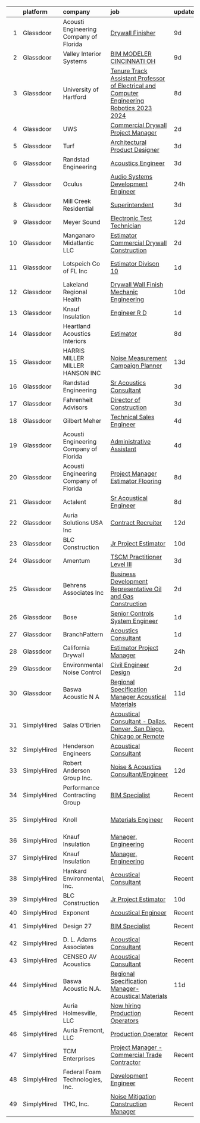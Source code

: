 

|    | platform    | company                                | job                                                                                                                                                                                                                                                                                                                                                                                                                                                                                                                                                                                                                                                                                                                                                                                                                                                                                                                                                                                                                                                                                                                                                                                                                                                                                                                                                                                                                                                                    | update_time   | location              |
|---:|:------------|:---------------------------------------|:-----------------------------------------------------------------------------------------------------------------------------------------------------------------------------------------------------------------------------------------------------------------------------------------------------------------------------------------------------------------------------------------------------------------------------------------------------------------------------------------------------------------------------------------------------------------------------------------------------------------------------------------------------------------------------------------------------------------------------------------------------------------------------------------------------------------------------------------------------------------------------------------------------------------------------------------------------------------------------------------------------------------------------------------------------------------------------------------------------------------------------------------------------------------------------------------------------------------------------------------------------------------------------------------------------------------------------------------------------------------------------------------------------------------------------------------------------------------------|:--------------|:----------------------|
|  1 | Glassdoor   | Acousti Engineering Company of Florida | [Drywall Finisher](https://www.glassdoor.com/partner/jobListing.htm?pos=130&ao=1136043&s=58&guid=000001832b5d25e6a579a6744bb8ab6c&src=GD_JOB_AD&t=SR&vt=w&ea=1&cs=1_55caefba&cb=1662879868743&jobListingId=1008111307410&jrtk=3-0-1gcllq9gigajp801-1gcllq9h0h4dk800-59faddc4ab980439-)                                                                                                                                                                                                                                                                                                                                                                                                                                                                                                                                                                                                                                                                                                                                                                                                                                                                                                                                                                                                                                                                                                                                                                                 | 9d            | Gainesville, FL       |
|  2 | Glassdoor   | Valley Interior Systems                | [BIM MODELER  CINCINNATI  OH](https://www.glassdoor.com/partner/jobListing.htm?pos=128&ao=1136043&s=58&guid=000001832b5d25e6a579a6744bb8ab6c&src=GD_JOB_AD&t=SR&vt=w&ea=1&cs=1_cfb616ed&cb=1662879868743&jobListingId=1008110216426&jrtk=3-0-1gcllq9gigajp801-1gcllq9h0h4dk800-e6d99eb67944afce-)                                                                                                                                                                                                                                                                                                                                                                                                                                                                                                                                                                                                                                                                                                                                                                                                                                                                                                                                                                                                                                                                                                                                                                      | 9d            | Cincinnati, OH        |
|  3 | Glassdoor   | University of Hartford                 | [Tenure Track Assistant Professor of Electrical and Computer Engineering  Robotics   2023 2024 ](https://www.glassdoor.com/partner/jobListing.htm?pos=113&ao=1136043&s=58&guid=000001832b5d25e6a579a6744bb8ab6c&src=GD_JOB_AD&t=SR&vt=w&cs=1_c7b407cd&cb=1662879868742&jobListingId=1008114397800&jrtk=3-0-1gcllq9gigajp801-1gcllq9h0h4dk800-2fa5f11711f552f7-)                                                                                                                                                                                                                                                                                                                                                                                                                                                                                                                                                                                                                                                                                                                                                                                                                                                                                                                                                                                                                                                                                                        | 8d            | West Hartford, CT     |
|  4 | Glassdoor   | UWS                                    | [Commercial Drywall Project Manager](https://www.glassdoor.com/partner/jobListing.htm?pos=106&ao=1110586&s=58&guid=000001832b5d25e6a579a6744bb8ab6c&src=GD_JOB_AD&t=SR&vt=w&ea=1&cs=1_1367b483&cb=1662879868742&jobListingId=1008126710607&cpc=F1339989C5CB8906&jrtk=3-0-1gcllq9gigajp801-1gcllq9h0h4dk800-3f8b16f3b7b2c9e6--6NYlbfkN0AtlW_omU2Xx3W-19HQ_drmTKCWebiHnmA5lS5PDL5G8WHWVC1E87Ezqn1M9--IDSiH_iqFHr-Y2FCd47_jyiTPkxcEYNtCMoJ2UjSxTabh2Cp_ttFnCWkYd0Oa4Ak7o6gJXBmpTPvt52Nxoi5DFCjMmYdLdf0poSH5Ip_fyZuaT9kJaKPirAbgUUw8vV_yb0ZEBmVV2c_M0HCLZdeGOlAllZLU2jdnQ5SegJl5Myt-mBi5XUJ1kkmWRNA1NFTrPkYqQuv-1qYBgpuU3ms02SKz24zjiGFxS-xPFQeGO7IrxI51nvsXnPICxu5O86icvgVQk19lGOjqiqTiLKDHigkU6r_391MZyIygIgQsqKKS-LJshzewfiT88FPFXxlFbwkaut0bAYBNkPxRadlyUfGJqpQVC2uFFNnxhPC0Zruhhhs1zjjnkdPJqyEU-lz0KiM8eTH1ywZzmMKIGmlZZsfcsOof_ZDW0fUQGaxuxRiE-i0u8-06GB4r7nmemJGQfzhqYx7-tCda2A%3D%3D)                                                                                                                                                                                                                                                                                                                                                                                                                                                                                                                                                                              | 2d            | Winter Garden, FL     |
|  5 | Glassdoor   | Turf                                   | [Architectural Product Designer](https://www.glassdoor.com/partner/jobListing.htm?pos=118&ao=1136043&s=58&guid=000001832b5d25e6a579a6744bb8ab6c&src=GD_JOB_AD&t=SR&vt=w&ea=1&cs=1_f2d0d92b&cb=1662879868742&jobListingId=1008123492895&jrtk=3-0-1gcllq9gigajp801-1gcllq9h0h4dk800-22052f52630039bf-)                                                                                                                                                                                                                                                                                                                                                                                                                                                                                                                                                                                                                                                                                                                                                                                                                                                                                                                                                                                                                                                                                                                                                                   | 3d            | Gilberts, IL          |
|  6 | Glassdoor   | Randstad Engineering                   | [Acoustics Engineer](https://www.glassdoor.com/partner/jobListing.htm?pos=109&ao=1110586&s=58&guid=000001832b5d25e6a579a6744bb8ab6c&src=GD_JOB_AD&t=SR&vt=w&ea=1&cs=1_10edeed1&cb=1662879868742&jobListingId=1008123442672&cpc=FD1C1DA32C38CFA7&jrtk=3-0-1gcllq9gigajp801-1gcllq9h0h4dk800-0c40274f66cba0c1--6NYlbfkN0BDx217eft1lC7uqItkaModCFPNh_e0lnHdKkvEJecXwu4gIqA7CFTnXnpT3oVx673wVCsKyHfZF5wrjbNbTx-uVUz91CaNJ7PRAnKJ0RYwhn-dYa4fThc24i7nTy_8dGSknNKTTrwWLF5Qxr_jZ-gP4o7qVr36d8BA-WkwGLh7dEfIz3B2QgIs90NINUD33JXaKdUWPuWpmoG1Z_z63k4axwD5s-4TstR7lKipf1-ohQ48RuKT80F_XPU0L0RgW09vZBkLnv47ae48JiHsdzWH-TDspfaXgWKbwKp50YHcg95_iRWCzvVybyV8XcfTlqvG0VDM8O_SZxC-zCqOv4b8FcSkmPGhroIv0rmGCpGLTYGJ-UE7BEEUkbK442EBa-3XqPrZhnM9ayRuzySbPwVaeYmdo709hE2UvzB1WOJ7etyRlvfiqROVNjBbXj-T1bbTGcZFcNFPs2w5rRKb6hj7nh1S-YOW3-ifWL-wQ8rYW_ahoxXAEcrgRcSttIEcI30ppedYkkXnnJe6137PMEAHOJe6uD7UASw5NvDKPwoWOPBu8zY1RaBXWZ05_NjBph65T1EWmj242aWiFkJrIYctujILZDVwTWjFI3untGPFVu2kMcjYaDItmyN-ISLujjw6XRixh8UZzA%3D%3D)                                                                                                                                                                                                                                                                                                                                                                                                                                                              | 3d            | Los Angeles, CA       |
|  7 | Glassdoor   | Oculus                                 | [Audio Systems Development Engineer](https://www.glassdoor.com/partner/jobListing.htm?pos=107&ao=1110586&s=58&guid=000001832b5d25e6a579a6744bb8ab6c&src=GD_JOB_AD&t=SR&vt=w&cs=1_94b0b5ae&cb=1662879868741&jobListingId=1008130556258&cpc=1FDE87803EF93CD3&jrtk=3-0-1gcllq9gigajp801-1gcllq9h0h4dk800-8bb82cbbe3504354--6NYlbfkN0DYl4UJW4r1Vl7FEn6T9F-rD9lpC-0oMJVSiWjK_MGUd8e8cHXcpv6KPyjLHZEfqkUa2Jc6cPcSLweQXWFi6jgfWOB8t5nt2TJ8m4ZXvMzZeSMyU9pEWSUsWTNp2Ij30FrBtZC-9zO3hKWrdhuAuW-GSgnkFm94c00Mkzg9ijuhK47E6eMhy5_d7MylRijb7R0trAnbP9fnbJuNrB7DFWhS6k8PP_9Nb58V3ppIKosTMgamHsc9S11R_8goZiCax8qp1YugvhPxhEy-N8CDdQ_RRP1DZmlLevTmm4Dmf5R2STxQH0YBgSGmS61gP6H5bihunevDdy_FCge8wbYwp-eIJJvLv1UCG3MAmztPYM9p5M7s1zgv73IYFvzktWYtlzCcIY2LFYUYDuWIHUSHMcyMJ7GEZy43KR66Z21THLxQZvctkyhJjLQLx9yTwmLGpI3BoPXAA5KoI9ijV0lla2xRemKQg1nzE4GXKNITD6ArL6bIjQ8_y0VHfMeYf_k_xoA_37A-Qiihfu5eZdeVdmQMpzCP2DTc6P2vbEwaS158-gk_i8tgrdtDOcUcbM_zZCBM2bAbxHx93Zr1x_WirP5a0livuE4p177HQcxkppWgmmgTdwdsuu1bG_ilT54pYBZwb5EhgisQHt207rY-MKZn4L1-vkZNCYe_QG42kn0sKNCY0FukXbBp5msqM9oowET7lOezBfl_xXmLmtnBmmojjIpe3fT0gKGt_ugo8HmmHkoyakqCqY4C4c-qH9ZCyUsd84VnUSCNJYk7BynuSqzCUyix15zxKhpJCGeiMBkhDNz9uzfE8QTtSYGJNt3f_DSBmMYEMF4yZMhehUNkaPPuupBHnc2BxUX7Za0UmN6hnWyOQI3w5iTVXq_PhnVpzE_73Sudfhjk1AHywT1XHIFUBw1s2Tpa80X0BmzrtCfr4sfBpFCHyzapb5YsiBwY6hDQN6CpN7TDc4GGcjvuh-fkt6WPQ-KeOkAJkAiuxFsxQmhPz-0sPIK_JZBzbUpelnEYF0T_JzFrFsUYP5ZbG_Rlixvxo4tv8gjoadRbqGSMOKy1VFX64nmMVhDT_WxIPMY%3D) | 24h           | New York, NY          |
|  8 | Glassdoor   | Mill Creek Residential                 | [Superintendent](https://www.glassdoor.com/partner/jobListing.htm?pos=120&ao=1136043&s=58&guid=000001832b5d25e6a579a6744bb8ab6c&src=GD_JOB_AD&t=SR&vt=w&cs=1_8bfa374c&cb=1662879868742&jobListingId=1008124330134&jrtk=3-0-1gcllq9gigajp801-1gcllq9h0h4dk800-0b403970414c25f4-)                                                                                                                                                                                                                                                                                                                                                                                                                                                                                                                                                                                                                                                                                                                                                                                                                                                                                                                                                                                                                                                                                                                                                                                        | 3d            | Atlanta, GA           |
|  9 | Glassdoor   | Meyer Sound                            | [Electronic Test Technician](https://www.glassdoor.com/partner/jobListing.htm?pos=124&ao=1136043&s=58&guid=000001832b5d25e6a579a6744bb8ab6c&src=GD_JOB_AD&t=SR&vt=w&ea=1&cs=1_1a13575b&cb=1662879868743&jobListingId=1008102545954&jrtk=3-0-1gcllq9gigajp801-1gcllq9h0h4dk800-0240b5136e0e84ff-)                                                                                                                                                                                                                                                                                                                                                                                                                                                                                                                                                                                                                                                                                                                                                                                                                                                                                                                                                                                                                                                                                                                                                                       | 12d           | Berkeley, CA          |
| 10 | Glassdoor   | Manganaro Midatlantic  LLC             | [Estimator  Commercial Drywall Construction](https://www.glassdoor.com/partner/jobListing.htm?pos=116&ao=1136043&s=58&guid=000001832b5d25e6a579a6744bb8ab6c&src=GD_JOB_AD&t=SR&vt=w&ea=1&cs=1_5960768f&cb=1662879868742&jobListingId=1008126647133&jrtk=3-0-1gcllq9gigajp801-1gcllq9h0h4dk800-a469b78672e76a5f-)                                                                                                                                                                                                                                                                                                                                                                                                                                                                                                                                                                                                                                                                                                                                                                                                                                                                                                                                                                                                                                                                                                                                                       | 2d            | Beltsville, MD        |
| 11 | Glassdoor   | Lotspeich Co  of FL  Inc               | [Estimator   Divison 10](https://www.glassdoor.com/partner/jobListing.htm?pos=105&ao=1110586&s=58&guid=000001832b5d25e6a579a6744bb8ab6c&src=GD_JOB_AD&t=SR&vt=w&ea=1&cs=1_3b1f05f1&cb=1662879868741&jobListingId=1008129396119&cpc=E5CA8B5EFD9AC7B2&jrtk=3-0-1gcllq9gigajp801-1gcllq9h0h4dk800-41f33a4b0cf844e4--6NYlbfkN0ARd-d_mk3fv7CsTzJI1efZU9fdCZ0pIicvHcE4ak8lb2QDs69G3HXkD85mIZKgWie_EH0ttPTPLMQXyY7SATuMQCCrub-AMTqhc3uVH_oQyp47DA5ooRc8lTMJsZy1cVtTpsBF2YP3KwdWWYbEUTBr1yJCjnaztYUpDGz0-7SlBzygTNjme7H-PpCkDTMMZx61ALG7aXCKv0pu-53S8CxUW-yWSh_gLHm0mJK10YI4tJmwMyb6XL3_6BCDEgZq0RDI1e7nbnQCeg6lYLw2HNOIKMyJ8Ef1GwfJ-Me6vkK6z3OICZjp87jf0LrdmCymh6NPwtdpSTT1G3e5zbUqZ19GLBpC_A-YKywYLA_J5ZuM_R5SuCnjtwabNJxwh_y6DBMcz3YOt7CC99XHHG3mSOei8Yf9cNeVpdVPtAO7gv2OzINPfjddUow2MsthiYeRqRGGVcPhCWIwV_7TF77ua3t1r2QfTTxOnWw2IFOtTQP_ghjGjav62frUq22iFTGnyBHi3sWlgfwmzw%3D%3D)                                                                                                                                                                                                                                                                                                                                                                                                                                                                                                                                                                                          | 1d            | Fort Lauderdale, FL   |
| 12 | Glassdoor   | Lakeland Regional Health               | [Drywall Wall Finish Mechanic   Engineering](https://www.glassdoor.com/partner/jobListing.htm?pos=114&ao=1136043&s=58&guid=000001832b5d25e6a579a6744bb8ab6c&src=GD_JOB_AD&t=SR&vt=w&ea=1&cs=1_6224120f&cb=1662879868742&jobListingId=1008105991833&jrtk=3-0-1gcllq9gigajp801-1gcllq9h0h4dk800-b499d157572859d4-)                                                                                                                                                                                                                                                                                                                                                                                                                                                                                                                                                                                                                                                                                                                                                                                                                                                                                                                                                                                                                                                                                                                                                       | 10d           | Lakeland, FL          |
| 13 | Glassdoor   | Knauf Insulation                       | [Engineer  R D](https://www.glassdoor.com/partner/jobListing.htm?pos=119&ao=1136043&s=58&guid=000001832b5d25e6a579a6744bb8ab6c&src=GD_JOB_AD&t=SR&vt=w&cs=1_a627ac8f&cb=1662879868742&jobListingId=1008128375857&jrtk=3-0-1gcllq9gigajp801-1gcllq9h0h4dk800-c98b017abcfe1be5-)                                                                                                                                                                                                                                                                                                                                                                                                                                                                                                                                                                                                                                                                                                                                                                                                                                                                                                                                                                                                                                                                                                                                                                                         | 1d            | Shelbyville, IN       |
| 14 | Glassdoor   | Heartland Acoustics   Interiors        | [Estimator](https://www.glassdoor.com/partner/jobListing.htm?pos=121&ao=1136043&s=58&guid=000001832b5d25e6a579a6744bb8ab6c&src=GD_JOB_AD&t=SR&vt=w&ea=1&cs=1_8791ebd0&cb=1662879868743&jobListingId=1008114177094&jrtk=3-0-1gcllq9gigajp801-1gcllq9h0h4dk800-43bd8547d59ceb82-)                                                                                                                                                                                                                                                                                                                                                                                                                                                                                                                                                                                                                                                                                                                                                                                                                                                                                                                                                                                                                                                                                                                                                                                        | 8d            | Carlsbad, CA          |
| 15 | Glassdoor   | HARRIS MILLER MILLER   HANSON INC      | [Noise Measurement Campaign Planner](https://www.glassdoor.com/partner/jobListing.htm?pos=126&ao=1136043&s=58&guid=000001832b5d25e6a579a6744bb8ab6c&src=GD_JOB_AD&t=SR&vt=w&ea=1&cs=1_394d8a0d&cb=1662879868743&jobListingId=1008098998956&jrtk=3-0-1gcllq9gigajp801-1gcllq9h0h4dk800-6aad54f1ed0bc8ab-)                                                                                                                                                                                                                                                                                                                                                                                                                                                                                                                                                                                                                                                                                                                                                                                                                                                                                                                                                                                                                                                                                                                                                               | 13d           | Remote                |
| 16 | Glassdoor   | Randstad Engineering                   | [Sr  Acoustics Consultant](https://www.glassdoor.com/partner/jobListing.htm?pos=108&ao=1110586&s=58&guid=000001832b5d25e6a579a6744bb8ab6c&src=GD_JOB_AD&t=SR&vt=w&ea=1&cs=1_7a574423&cb=1662879868742&jobListingId=1008123442669&cpc=F583A5AE0DDDFE3A&jrtk=3-0-1gcllq9gigajp801-1gcllq9h0h4dk800-9365064320d96566--6NYlbfkN0BDx217eft1lC7uqItkaModCFPNh_e0lnHdKkvEJecXwu4gIqA7CFTnXnpT3oVx673wVCsKyHfZF2H7vfg-C-kQNyuMQoGWERsley9RsTTLg193ncbxe3vac06v7U4x3r7xO6gNvJHID_6Qcwtg4u_yVvCCLNP5dJ9cLiRkR46TnrvR5mS_Z-Srg5gH4f5OdP7cQMhAxjrMUkV1qEsIOelVyRb7T8eLcGX9VUqh9njPCNlDDtC3PuLrPLsiho9ShZU2NzQxuqgzzBW5q4odmOlHCCTtccjAFEtT-bvZU1NnzokyUryN3oDdWJfh3OU3stfL4jp2SFkpFPomyWlpopAgVm4Ad1p5X_wxMwh9d8q3fTwL0YCne4Em1vF6C2poRnzREvlxG5KTBxO4q57nzGiqbm0_gtDLhvcAQBN68ukkxhewWPfEyMCwnE-qtmu02Q0IiISe4o_ua58e9nVyBiB833Bo80yWOw_c5hTDGdUIKC4aTzb8uN8Nu9eDAzmyGB1nuZb4Z72ISfGe5BGRk19-PuvN5t-1ASInI8eBJJnshvDDn7DFgquvB9mxlUyVzlWlaWuW1HhM_lI69Sb1Wjf9szjszOQ6s-xkKa-F2mCBWqUtdtx7kIrWkuI7avsDE1lCLoRdtQRoOb5PWIGMhRXZ)                                                                                                                                                                                                                                                                                                                                                                                                                                                    | 3d            | Los Angeles, CA       |
| 17 | Glassdoor   | Fahrenheit Advisors                    | [Director of Construction](https://www.glassdoor.com/partner/jobListing.htm?pos=104&ao=1110586&s=58&guid=000001832b5d25e6a579a6744bb8ab6c&src=GD_JOB_AD&t=SR&vt=w&ea=1&cs=1_11922188&cb=1662879868741&jobListingId=1008123234017&cpc=A47415DDCBEBC78E&jrtk=3-0-1gcllq9gigajp801-1gcllq9h0h4dk800-611df7ce5d72a717--6NYlbfkN0CwjGqOhigleT27TDTfE1Nkh2RUvZY35Ev74XMTfcGCbb3qP65Ek4lYWDGxXuxkQ7TCOWJU0YgpXFPcnNC6DWNvnx9mPtlEYRV1Jx4di_XCV6jJRQh-WOiUoAeB4GW9Lc4NpfqJpsSJO6ST5pyYcDiMEo40T86LzeGTWnYIOw_FMP-_DkHIMuEJ3VARfzkXHXf0EqyfU6whkJtu14xqD3pP2j5t2bD9Cz53I8YYmtAKU3L6Y8738tBRSKusTEejNq31C0Uk2rNEwaG5QecoN6t5W0xTcsa-KswxOE6Lf2RrNrdqey1Fr-Rdbrk4K0FxrXUl_J8Fgo-tvpDFIwT6diM4hvNRHMsp-q9kDeNN2NjkAz4kditz0JUr8N6nZmMGicdd7y95tjHJcApKRcY_zgl-evXnX-7tdWpB-U-ys8PKLsp_RJ7MCu9FLjVczK1EFKVPCNSTRHPqoCUnBZ1N0FSzW913Qtbo4owli4nVSNydO4zVxA_QtFzRDbt5trZaS3bo5pdWgT71Uw%3D%3D)                                                                                                                                                                                                                                                                                                                                                                                                                                                                                                                                                                                        | 3d            | Martinsville, VA      |
| 18 | Glassdoor   | Gilbert Meher                          | [Technical Sales Engineer](https://www.glassdoor.com/partner/jobListing.htm?pos=111&ao=1110586&s=58&guid=000001832b5d25e6a579a6744bb8ab6c&src=GD_JOB_AD&t=SR&vt=w&ea=1&cs=1_5cdd29dc&cb=1662879868742&jobListingId=1008120631571&jrtk=3-0-1gcllq9gigajp801-1gcllq9h0h4dk800-7524707abe961100--6NYlbfkN0C0GMAYrEKLV1f4Lf6iWs7__9tpvsDfkxVs7L1fZkrKai0Fi368WBWRhx8YFDb8P43BV0JDWQTMOg3K_0wKeBm2xtMq4a_9Ij38co6-kigU41PlpOm67_4LiXNf9IAMkz3vc5uEEMiDtE4O09FMOzU1hXBrLo35DJGG2FR6pz2zj9amWJRa8stLluQ3-f9ZfHJJC4V2e7u8gnJd9uykMvk536DLKiDy9ibRbSBxfWWf77AEfa2GDYwx_N4lGMLdeNxS0HfdfY5XoO8or5xkNSRfztb18X3R7TRGWZlV7Up6UktpVjiTIZPNqP8RNWjjSeM7H-Z2sPeCWqCGIWGtBo2UpjUNVxMrdogiNmlBgvbClGL86cFOhzlixPxbydpbSzj7mqOsbITGFYO1lQuOGnNo3_IP_9fy767h4zO2XGMFo2utN7xlFUzXAjs5YGzamVfh__Mh6mjbWPdX7X_GnO0xs8QjFfu6Qv-WXKL-oDeegs3vktixK-vT_rGLOaf9NSM%3D)                                                                                                                                                                                                                                                                                                                                                                                                                                                                                                                                                                                                                           | 4d            | South Carolina        |
| 19 | Glassdoor   | Acousti Engineering Company of Florida | [Administrative Assistant](https://www.glassdoor.com/partner/jobListing.htm?pos=117&ao=1136043&s=58&guid=000001832b5d25e6a579a6744bb8ab6c&src=GD_JOB_AD&t=SR&vt=w&ea=1&cs=1_82166e3a&cb=1662879868742&jobListingId=1008120950392&jrtk=3-0-1gcllq9gigajp801-1gcllq9h0h4dk800-2bfcadfbd21a0763-)                                                                                                                                                                                                                                                                                                                                                                                                                                                                                                                                                                                                                                                                                                                                                                                                                                                                                                                                                                                                                                                                                                                                                                         | 4d            | Tampa, FL             |
| 20 | Glassdoor   | Acousti Engineering Company of Florida | [Project Manager Estimator  Flooring ](https://www.glassdoor.com/partner/jobListing.htm?pos=129&ao=1136043&s=58&guid=000001832b5d25e6a579a6744bb8ab6c&src=GD_JOB_AD&t=SR&vt=w&ea=1&cs=1_ff982cca&cb=1662879868743&jobListingId=1008114560630&jrtk=3-0-1gcllq9gigajp801-1gcllq9h0h4dk800-b81229563d78bb98-)                                                                                                                                                                                                                                                                                                                                                                                                                                                                                                                                                                                                                                                                                                                                                                                                                                                                                                                                                                                                                                                                                                                                                             | 8d            | Kennesaw, GA          |
| 21 | Glassdoor   | Actalent                               | [Sr Acoustical Engineer](https://www.glassdoor.com/partner/jobListing.htm?pos=110&ao=1110586&s=58&guid=000001832b5d25e6a579a6744bb8ab6c&src=GD_JOB_AD&t=SR&vt=w&ea=1&cs=1_1cbd685e&cb=1662879868742&jobListingId=1008114848431&cpc=2CAED5C921A5F994&jrtk=3-0-1gcllq9gigajp801-1gcllq9h0h4dk800-3d7b00e37e2d442a--6NYlbfkN0ChYVx_I3yfZ_JDY3EFoivtqvi_stwnZ_kRt8Dowt_l_d1ydueao4NE-oUleRJ4yhjPp1siZD5EE9ZDun2UPsTnlwO4WbhFG2DGXciWZZkAveZ3a2Kg-elVAsGDOg_OBrXsfkgZfBIhew37BJDW6n78ukRjo-Mx7IEcEOSFC-Lw3tSjDcuNNLVMgZti4Nr2HWWRuHah0N2rBbCySnfBGLSYYdFs6TCjSSFzUgAZ04uWHog9wI570DSwZe0RBA_IDuoMjNiL4_QCJczlApMPZFxhN6AouN4TdujyU_RqF3ayVaUZCrkeRh_5KWioDIV3mxphZAnWecixmfCQIg-Ol3KsPAIuGqb0bbUZ0p4P_fQle8_B8qFwJKqpoG4RUZFG0m8-fB8hL0vzR4fiBdfJhs0bo-pHQ_R05_2QeejpLN58mr6BKvzwBycAlsk62txzdhN6BXBWB1O7PkVwdNz6aw5MB4PHsPpZylByxckieXWp0-nHCWtv-ajmEIpbw0Ejw1YOA8OqpPZ5QQ82ZtjqFRspJNf63dLWRWsnlYoKmZ2t4Wwe_awLYDhq4oN7xCVvarHUFwy4yhbS4GN9S0mtpaXhjmNiexT7QXRULFuFTUkH7x75iYU87ACdN5pKMX-EyY2pHoQqVYjTXL28pKud2ZSkqnNgsOqw3lRWt_TYaH8IXBI7Ee7KHhikLV-71bP1mKcIjYuvzPzKt6PoTW3FHZcJJ04FKRZq4ORdFjEokjqvztpi7vxWWyoXPmrxWbYomJWYy3wjr_htA8UYswbq-OkIR3feFPMPlBLSc1Wibjv2bPYegIxBEnkIzYnootP1Lhfr8m6slxfWDg0NXx1oeJkJFA4_TyhfbsstOmkjQogPoo3zdtDjFBEYDHPsq6QoyIGZcsSzrQ-XP8yRbWfeNNo0_VdZElRWjgEL283p-u_wVOusVnrbddh2kLVel_f2IGkFs85jkNZ0gJPQt5TpachU)                                                                                                                      | 8d            | Chester, PA           |
| 22 | Glassdoor   | Auria Solutions USA  Inc               | [Contract Recruiter](https://www.glassdoor.com/partner/jobListing.htm?pos=127&ao=1136043&s=58&guid=000001832b5d25e6a579a6744bb8ab6c&src=GD_JOB_AD&t=SR&vt=w&ea=1&cs=1_da68a95f&cb=1662879868743&jobListingId=1008101171651&jrtk=3-0-1gcllq9gigajp801-1gcllq9h0h4dk800-b4644317b20ec3f1-)                                                                                                                                                                                                                                                                                                                                                                                                                                                                                                                                                                                                                                                                                                                                                                                                                                                                                                                                                                                                                                                                                                                                                                               | 12d           | Sidney, OH            |
| 23 | Glassdoor   | BLC Construction                       | [Jr Project Estimator](https://www.glassdoor.com/partner/jobListing.htm?pos=112&ao=1136043&s=58&guid=000001832b5d25e6a579a6744bb8ab6c&src=GD_JOB_AD&t=SR&vt=w&ea=1&cs=1_19b7c040&cb=1662879868742&jobListingId=1008108151058&jrtk=3-0-1gcllq9gigajp801-1gcllq9h0h4dk800-28c3fc40f37e1cfa-)                                                                                                                                                                                                                                                                                                                                                                                                                                                                                                                                                                                                                                                                                                                                                                                                                                                                                                                                                                                                                                                                                                                                                                             | 10d           | Elk Grove Village, IL |
| 24 | Glassdoor   | Amentum                                | [TSCM Practitioner Level III](https://www.glassdoor.com/partner/jobListing.htm?pos=125&ao=1136043&s=58&guid=000001832b5d25e6a579a6744bb8ab6c&src=GD_JOB_AD&t=SR&vt=w&cs=1_5ae04fa3&cb=1662879868743&jobListingId=1008123516071&jrtk=3-0-1gcllq9gigajp801-1gcllq9h0h4dk800-055115426410167e-)                                                                                                                                                                                                                                                                                                                                                                                                                                                                                                                                                                                                                                                                                                                                                                                                                                                                                                                                                                                                                                                                                                                                                                           | 3d            | Springfield, VA       |
| 25 | Glassdoor   | Behrens   Associates Inc               | [Business Development Representative   Oil and Gas Construction](https://www.glassdoor.com/partner/jobListing.htm?pos=102&ao=1110586&s=58&guid=000001832b5d25e6a579a6744bb8ab6c&src=GD_JOB_AD&t=SR&vt=w&ea=1&cs=1_74cde1c5&cb=1662879868741&jobListingId=1008127161204&cpc=0A5953EA3E9CE03C&jrtk=3-0-1gcllq9gigajp801-1gcllq9h0h4dk800-d6b78f41ce1f9211--6NYlbfkN0A1Hx1H8Z_ZGf51L8iwGP-htVtHzPykBAmnYM3BEYS-BkcEn6jTHQ81Ccbu58sqjy5n50vtKb7T59B4nzayAPkbqbfeAfTtgZfBz59pvlwCltKucOh67zmWDZtiRZLuLxdHwhRjSBuh61AeJNp7xCet8ajDbOvbmrL4bYst67sh2IhjFQo0FqxER2gb7jFsTtQy3ouqYL3fBWqiB2o2vpCgNxZn4boSxNMOSUdjldJGQBXZdxfEVIvJ_T0xTo5QbF2U2V1JSeq5-jekdLv1IQMrmN26TIPe5kK7nBCSc3jDRCHVfEKqsBCl9FfnUQY4_1UejCaQ-BCLCgeEovpgYIQWfRtQeo24hC-VT3jJLd2JvUThcE5YQHMX0SmSeer-7G8DrEfeaxRHyTwxRqvfpxMPQqfc_d6Crd8gcTpGtTpDVpXNNjPAg3WkKnaTKesgqx8I4YGtD9m3kuRPJftYEhxmbx1Kczo-oGv_JrUvw_-1XM9XWGey1nSj4hLxGUac7keEWUSeRkCbAw%3D%3D)                                                                                                                                                                                                                                                                                                                                                                                                                                                                                                                                                  | 2d            | Longmont, CO          |
| 26 | Glassdoor   | Bose                                   | [Senior Controls System Engineer](https://www.glassdoor.com/partner/jobListing.htm?pos=122&ao=1136043&s=58&guid=000001832b5d25e6a579a6744bb8ab6c&src=GD_JOB_AD&t=SR&vt=w&cs=1_e1652fa1&cb=1662879868743&jobListingId=1008128905451&jrtk=3-0-1gcllq9gigajp801-1gcllq9h0h4dk800-b75d890d46df1796-)                                                                                                                                                                                                                                                                                                                                                                                                                                                                                                                                                                                                                                                                                                                                                                                                                                                                                                                                                                                                                                                                                                                                                                       | 1d            | Framingham, MA        |
| 27 | Glassdoor   | BranchPattern                          | [Acoustics Consultant](https://www.glassdoor.com/partner/jobListing.htm?pos=115&ao=1136043&s=58&guid=000001832b5d25e6a579a6744bb8ab6c&src=GD_JOB_AD&t=SR&vt=w&ea=1&cs=1_d5061400&cb=1662879868742&jobListingId=1008130243571&jrtk=3-0-1gcllq9gigajp801-1gcllq9h0h4dk800-166188b6faf1e48f-)                                                                                                                                                                                                                                                                                                                                                                                                                                                                                                                                                                                                                                                                                                                                                                                                                                                                                                                                                                                                                                                                                                                                                                             | 1d            | Kansas City, MO       |
| 28 | Glassdoor   | California Drywall                     | [Estimator Project Manager](https://www.glassdoor.com/partner/jobListing.htm?pos=123&ao=1136043&s=58&guid=000001832b5d25e6a579a6744bb8ab6c&src=GD_JOB_AD&t=SR&vt=w&ea=1&cs=1_3ad66b77&cb=1662879868743&jobListingId=1008130699238&jrtk=3-0-1gcllq9gigajp801-1gcllq9h0h4dk800-c2097a84f6c20d66-)                                                                                                                                                                                                                                                                                                                                                                                                                                                                                                                                                                                                                                                                                                                                                                                                                                                                                                                                                                                                                                                                                                                                                                        | 24h           | Atwater, CA           |
| 29 | Glassdoor   | Environmental Noise Control            | [Civil Engineer   Design](https://www.glassdoor.com/partner/jobListing.htm?pos=103&ao=1110586&s=58&guid=000001832b5d25e6a579a6744bb8ab6c&src=GD_JOB_AD&t=SR&vt=w&ea=1&cs=1_582985ea&cb=1662879868741&jobListingId=1008127156256&cpc=E84D08864798C1AC&jrtk=3-0-1gcllq9gigajp801-1gcllq9h0h4dk800-13172dc42a1c5beb--6NYlbfkN0A1Hx1H8Z_ZGf51L8iwGP-htVtHzPykBAmnYM3BEYS-BkcEn6jTHQ819VI36INe-pj2U5Vn33cPY-v-4rW1byfkKXKi7R1Jfm7MndvlfQELtjQDr1KTqjpiLKGlfzoctEFIASD8aKILfbH66OG3pKqVWmMZWSSEVikSgxlMfY9Z7gBTfnfqyE-ue-S9UwhDmDqUFawy4RlcE6qyf_GpMzFOIYu4UiVdZMiSFrzLn1xeEg6kCm6HXftqW-Hmd7NgO5I6ADovpPYAIkCvWT0AJ2lwYEZcRSW82TRGaP-m85Q1OhB67lLKZEtv5R3RmBg_kU75_d_yg0Boe6N5q0MAayXDP59izjQvDgft1i8-E0Jm0mbTNBZJRQGOx_kuKtPkbnDDuAGlbcpNT4il76dby-oEvt_QL1w28UuiWr1OclLG0nX_vYQNO7VLAEtj2RDdtynFza63AYhCQ0y1TEM3VD-kOhM1wVZIjwhc9yglUXbf8D6PGdY-JE0wA2Yzy4WdQLkeAy8nG09EKg%3D%3D)                                                                                                                                                                                                                                                                                                                                                                                                                                                                                                                                                                                         | 2d            | Los Angeles, CA       |
| 30 | Glassdoor   | Baswa Acoustic N A                     | [Regional Specification Manager  Acoustical Materials](https://www.glassdoor.com/partner/jobListing.htm?pos=101&ao=1110586&s=58&guid=000001832b5d25e6a579a6744bb8ab6c&src=GD_JOB_AD&t=SR&vt=w&ea=1&cs=1_8c0bc6a7&cb=1662879868740&jobListingId=1008104081546&cpc=93CCCA89DF0F0025&jrtk=3-0-1gcllq9gigajp801-1gcllq9h0h4dk800-5f00a2150d5efaa0--6NYlbfkN0Dx3r3E47sSe5bB3PIy1uzBZvlB7xy2NhfhZMlxQTsxrNa0Ra0TjSXs-v8p2YW1wEfhXL2T0q4rCuBmMFH1h3SUMfDtMN1KyUkLX7S8wEAkVCfPH4bumK5Hmtl85Ffgje2OK08G0yuUXEp-dgBxf271IPX9g0CR74DbsJ2vAdNBi9zUtVkZjVzNtCMUkCnHkiWGPbfbKJVnkV6TvbWNMpuBtMQjsSHQzAoaWglMuFBRKbvbWazvW4DR6t1Q5FthNCy4lR1AVMSdwVccGilwRBZoJHjYJ9VOHn7UpDaNbp5MHAfJu3vdJ9CpI-UK4g7YcV6wYiihiJsBCeFioQKNbJc_-CLDio1dQYEMwycCp262lcmYSvfpmrUgH4X905OAoUaeg1PEzB1Cp6oSLonVA1Y1E-PH_G1WZGSqxundSTb0fNzNUAS1VE7d5sWrKyNpgPzg0bi6Y9cZ4hyH5uZZuXZpK0aADap7UWp78woowlE-36mFW7qQbgJhs3hWpfR9PtHY8ChmaZ-j1obvJ_GsPAr-iQmGc9WJEQuOri98GcnDiQ%3D%3D)                                                                                                                                                                                                                                                                                                                                                                                                                                                                                                                            | 11d           | Dallas, TX            |
| 31 | SimplyHired | Salas O'Brien                          | [Acoustical Consultant - Dallas, Denver, San Diego, Chicago or Remote](https://www.simplyhired.com/job/d4cNh8a4lplrH95BcLX3o6-nYPdxkXlzHn1oPHsHyNeNTuakpUvkMw?q=acoustical+engineering)                                                                                                                                                                                                                                                                                                                                                                                                                                                                                                                                                                                                                                                                                                                                                                                                                                                                                                                                                                                                                                                                                                                                                                                                                                                                                | Recently      | United States         |
| 32 | SimplyHired | Henderson Engineers                    | [Acoustical Consultant](https://www.simplyhired.com/job/eUozg0COUTagAe9IZamS1zUaMXCsMz97T7hC9QAJ6Yf6SNVhzyiIkg?q=acoustical+engineering)                                                                                                                                                                                                                                                                                                                                                                                                                                                                                                                                                                                                                                                                                                                                                                                                                                                                                                                                                                                                                                                                                                                                                                                                                                                                                                                               | Recently      | United States         |
| 33 | SimplyHired | Robert Anderson Group Inc.             | [Noise & Acoustics Consultant/Engineer](https://www.simplyhired.com/job/3RQyZ2epzGM_J7msygI1rKSrCCt5vftupBGmy5O7vl85YaWUn7J1Hw?q=acoustical+engineering)                                                                                                                                                                                                                                                                                                                                                                                                                                                                                                                                                                                                                                                                                                                                                                                                                                                                                                                                                                                                                                                                                                                                                                                                                                                                                                               | 12d           | Dearborn, MI          |
| 34 | SimplyHired | Performance Contracting Group          | [BIM Specialist](https://www.simplyhired.com/job/l-rUL4T4cK78uSzH5gQn4qgJNViCTdsaiGVk-v8d7dEw0kmGKbI0-w?q=acoustical+engineering)                                                                                                                                                                                                                                                                                                                                                                                                                                                                                                                                                                                                                                                                                                                                                                                                                                                                                                                                                                                                                                                                                                                                                                                                                                                                                                                                      | Recently      | Las Vegas, NV         |
| 35 | SimplyHired | Knoll                                  | [Materials Engineer](https://www.simplyhired.com/job/ORGnbKV7ZjQ5XprXt8KcqFAFLBoQ1kq-IEfZJdgTi2EdM82_2tZSuQ?q=acoustical+engineering)                                                                                                                                                                                                                                                                                                                                                                                                                                                                                                                                                                                                                                                                                                                                                                                                                                                                                                                                                                                                                                                                                                                                                                                                                                                                                                                                  | Recently      | East Greenville, PA   |
| 36 | SimplyHired | Knauf Insulation                       | [Manager, Engineering](https://www.simplyhired.com/job/Gv76PS65YzKLc8nsqLb5s8kV4aQyLPcR54R5sBvUAJVtDsdd6Kdj7g?q=acoustical+engineering)                                                                                                                                                                                                                                                                                                                                                                                                                                                                                                                                                                                                                                                                                                                                                                                                                                                                                                                                                                                                                                                                                                                                                                                                                                                                                                                                | Recently      | Albion, MI            |
| 37 | SimplyHired | Knauf Insulation                       | [Manager, Engineering](https://www.simplyhired.com/job/Gv76PS65YzKLc8nsqLb5s8kV4aQyLPcR54R5sBvUAJVtDsdd6Kdj7g?q=acoustical+engineering)                                                                                                                                                                                                                                                                                                                                                                                                                                                                                                                                                                                                                                                                                                                                                                                                                                                                                                                                                                                                                                                                                                                                                                                                                                                                                                                                | Recently      | Albion, MI            |
| 38 | SimplyHired | Hankard Environmental, Inc.            | [Acoustical Consultant](https://www.simplyhired.com/job/0x2MSF7wPkoxfd4cYNuwz6KoT4MCNz-dRnhPt3b4HO8vxUrNHUqgPw?q=acoustical+engineering)                                                                                                                                                                                                                                                                                                                                                                                                                                                                                                                                                                                                                                                                                                                                                                                                                                                                                                                                                                                                                                                                                                                                                                                                                                                                                                                               | Recently      | Verona, WI            |
| 39 | SimplyHired | BLC Construction                       | [Jr Project Estimator](https://www.simplyhired.com/job/FSYVHtmtfxHHB3owxE_fezxYM4meqSLW5uLVGVoKomnVOjKWZN2NOQ?q=acoustical+engineering)                                                                                                                                                                                                                                                                                                                                                                                                                                                                                                                                                                                                                                                                                                                                                                                                                                                                                                                                                                                                                                                                                                                                                                                                                                                                                                                                | 10d           | Elk Grove Village, IL |
| 40 | SimplyHired | Exponent                               | [Acoustical Engineer](https://www.simplyhired.com/job/nMy82zE1F-azJoMBlwlsWpvjOaLhPcZvJxPU7KQIycRYMIdhZk4m3w?q=acoustical+engineering)                                                                                                                                                                                                                                                                                                                                                                                                                                                                                                                                                                                                                                                                                                                                                                                                                                                                                                                                                                                                                                                                                                                                                                                                                                                                                                                                 | Recently      | Denver, CO            |
| 41 | SimplyHired | Design 27                              | [BIM Specialist](https://www.simplyhired.com/job/XtlwUVxLd-Fd8FyZHdrM7h-HcZLkXNFFbTjrqSOw4u5ylE4oPXBnaQ?q=acoustical+engineering)                                                                                                                                                                                                                                                                                                                                                                                                                                                                                                                                                                                                                                                                                                                                                                                                                                                                                                                                                                                                                                                                                                                                                                                                                                                                                                                                      | Recently      | Indianapolis, IN      |
| 42 | SimplyHired | D. L. Adams Associates                 | [Acoustical Consultant](https://www.simplyhired.com/job/EOJMy4LHMvN6k7pTODhGaG3xJwR-Vu4L4PvIwh00kTTHaUiSD0czHA?q=acoustical+engineering)                                                                                                                                                                                                                                                                                                                                                                                                                                                                                                                                                                                                                                                                                                                                                                                                                                                                                                                                                                                                                                                                                                                                                                                                                                                                                                                               | Recently      | Denver, CO            |
| 43 | SimplyHired | CENSEO AV Acoustics                    | [Acoustical Consultant](https://www.simplyhired.com/job/1N_jxDb9MMTEuQND6QewnyvyF_iNxaelf4wLZgwGTUYap5oUMZbewg?q=acoustical+engineering)                                                                                                                                                                                                                                                                                                                                                                                                                                                                                                                                                                                                                                                                                                                                                                                                                                                                                                                                                                                                                                                                                                                                                                                                                                                                                                                               | Recently      | Hawaii                |
| 44 | SimplyHired | Baswa Acoustic N.A.                    | [Regional Specification Manager- Acoustical Materials](https://www.simplyhired.com/job/e2WgTBqzeU-wQOx1l3QPAR7z2_n7QGnqPRQBxpbCyy5P0icTzkVnVg?q=acoustical+engineering)                                                                                                                                                                                                                                                                                                                                                                                                                                                                                                                                                                                                                                                                                                                                                                                                                                                                                                                                                                                                                                                                                                                                                                                                                                                                                                | 11d           | Dallas, TX            |
| 45 | SimplyHired | Auria Holmesville, LLC                 | [Now hiring Production Operators](https://www.simplyhired.com/job/rm_mRC2I9bz8ea5-bUND2lYkIatsz62st8JcOJegkfvaBeYMshoYxQ?q=acoustical+engineering)                                                                                                                                                                                                                                                                                                                                                                                                                                                                                                                                                                                                                                                                                                                                                                                                                                                                                                                                                                                                                                                                                                                                                                                                                                                                                                                     | Recently      | Holmesville, OH       |
| 46 | SimplyHired | Auria Fremont, LLC                     | [Production Operator](https://www.simplyhired.com/job/bEBTIGSOCbBBexAc1RLW83j7BI-MSPVlQSyUJ6nyJdXmH08BV5MNPw?q=acoustical+engineering)                                                                                                                                                                                                                                                                                                                                                                                                                                                                                                                                                                                                                                                                                                                                                                                                                                                                                                                                                                                                                                                                                                                                                                                                                                                                                                                                 | Recently      | Fremont, OH           |
| 47 | SimplyHired | TCM Enterprises                        | [Project Manager - Commercial Trade Contractor](https://www.simplyhired.com/job/70ZguntAgweg-g0dyY4sbyO4nsEgWr1D_fBwazJ-fuM5dFYKzGWwHw?q=acoustical+engineering)                                                                                                                                                                                                                                                                                                                                                                                                                                                                                                                                                                                                                                                                                                                                                                                                                                                                                                                                                                                                                                                                                                                                                                                                                                                                                                       | Recently      | Fayetteville, AR      |
| 48 | SimplyHired | Federal Foam Technologies, Inc.        | [Development Engineer](https://www.simplyhired.com/job/OZRL5QxFyiVH1G9AWySM02YHcEKgtv3NlEZpMASq0VP6DsB2Xse8nA?q=acoustical+engineering)                                                                                                                                                                                                                                                                                                                                                                                                                                                                                                                                                                                                                                                                                                                                                                                                                                                                                                                                                                                                                                                                                                                                                                                                                                                                                                                                | Recently      | New Richmond, WI      |
| 49 | SimplyHired | THC, Inc.                              | [Noise Mitigation Construction Manager](https://www.simplyhired.com/job/Hj12f0c8yewIKsBKGH-gktFUUS_khOtkbH_u4BPY41nTgjM6cLydVQ?q=acoustical+engineering)                                                                                                                                                                                                                                                                                                                                                                                                                                                                                                                                                                                                                                                                                                                                                                                                                                                                                                                                                                                                                                                                                                                                                                                                                                                                                                               | Recently      | Fort Worth, TX        |